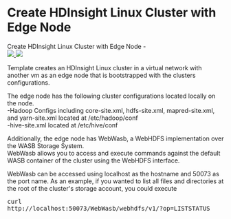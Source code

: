 # Create HDInsight Linux Cluster with Edge Node

Create HDInsight Linux Cluster with Edge Node -<br>
<a href="https://portal.azure.com/#create/Microsoft.Template/uri/https://raw.githubusercontent.com/chucknelson/azure-quickstart-templates/latest-stable-hdinsight/hdinsight-linux-with-edge-node/azuredeploy.json" target="_blank">
    <img src="http://azuredeploy.net/deploybutton.png"/>
</a>
<a href="http://armviz.io/#/?load=https://raw.githubusercontent.com/chucknelson/azure-quickstart-templates/latest-stable-hdinsight/hdinsight-linux-with-edge-node/azuredeploy.json" target="_blank">
    <img src="http://armviz.io/visualizebutton.png"/>
</a>

Template creates an HDInsight Linux cluster in a virtual network with another vm as an edge node that is bootstrapped with the clusters configurations.

The edge node has the following cluster configurations located locally on the node.<br />
-Hadoop Configs including core-site.xml, hdfs-site.xml, mapred-site.xml, and yarn-site.xml located at /etc/hadoop/conf <br />
-hive-site.xml located at /etc/hive/conf

Additionally, the edge node has WebWasb, a WebHDFS implementation over the WASB Storage System. <br />
WebWasb allows you to access and execute commands against the default WASB container of the cluster using the WebHDFS interface.<br />


WebWasb can be accessed using localhost as the hostname and 50073 as the port name.
As an example, if you wanted to list all files and directories at the root of the cluster's storage account, you could execute <pre>curl http://localhost:50073/WebWasb/webhdfs/v1/?op=LISTSTATUS</pre>
